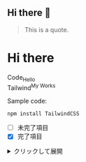 ## Hi there 👋

> This is a quote.

<h1>
  Hi there
</h1>

Code<sub>Hello</sub><br>
Tailwind<sup>My Works</sup>

Sample code:
```
npm install TailwindCSS
```

- [ ] 未完了項目
- [x] 完了項目

<details>
  <summary>クリックして展開</summary>
  詳細な説明をここに記述します。
</details>
